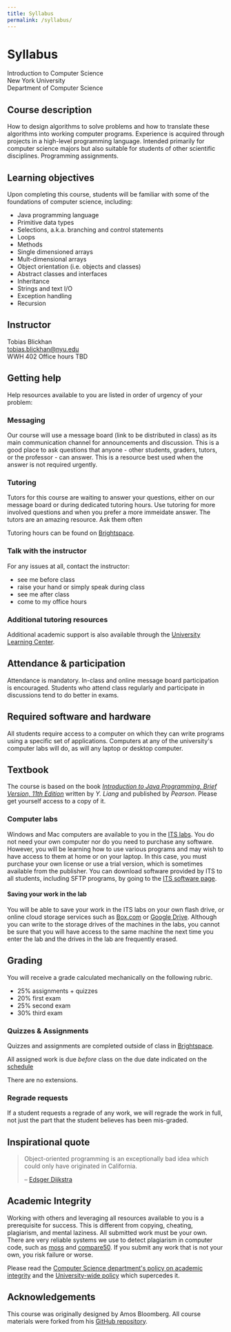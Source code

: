 ```yaml
---
title: Syllabus
permalink: /syllabus/
---
```


# Syllabus

Introduction to Computer Science<br />
New York University<br />
Department of Computer Science

## Course description

How to design algorithms to solve problems and how to translate these algorithms into working computer programs. Experience is acquired through projects in a high-level programming language. Intended primarily for computer science majors but also suitable for students of other scientific disciplines. Programming assignments.

## Learning objectives

Upon completing this course, students will be familiar with some of the foundations of computer science, including:

- Java programming language
- Primitive data types
- Selections, a.k.a. branching and control statements
- Loops
- Methods
- Single dimensioned arrays
- Mult-dimensional arrays
- Object orientation (i.e. objects and classes)
- Abstract classes and interfaces
- Inheritance
- Strings and text I/O
- Exception handling
- Recursion

## Instructor

Tobias Blickhan 
<br />tobias.blickhan@nyu.edu<br />
WWH 402
Office hours TBD

## Getting help

Help resources available to you are listed in order of urgency of your problem:

### Messaging

Our course will use a message board (link to be distributed in class) as its main communication channel for announcements and discussion. This is a good place to ask questions that anyone - other students, graders, tutors, or the professor - can answer. This is a resource best used when the answer is not required urgently.

### Tutoring

Tutors for this course are waiting to answer your questions, either on our message board or during dedicated tutoring hours. Use tutoring for more involved questions and when you prefer a more immeidate answer. The tutors are an amazing resource. Ask them often

Tutoring hours can be found on [Brightspace](https://brightspace.nyu.edu).

### Talk with the instructor

For any issues at all, contact the instructor:

- see me before class
- raise your hand or simply speak during class
- see me after class
- come to my office hours

### Additional tutoring resources

Additional academic support is also available through the [University Learning Center](http://www.nyu.edu/ulc).

## Attendance & participation

Attendance is mandatory. In-class and online message board participation is encouraged. Students who attend class regularly and participate in discussions tend to do better in exams.

## Required software and hardware

All students require access to a computer on which they can write programs using a specific set of applications. Computers at any of the university's computer labs will do, as will any laptop or desktop computer.

## Textbook

The course is based on the book [_Introduction to Java Programming, Brief Version, 11th Edition_](https://www.pearson.com/en-us/subject-catalog/p/introduction-to-java-programming-brief-version/P200000003486/9780137504374) written by _Y. Liang_ and published by _Pearson_. Please get yourself access to a copy of it.

### Computer labs

Windows and Mac computers are available to you in the [ITS labs](http://www.nyu.edu/its/labs/). You do not need your own computer nor do you need to purchase any software. However, you will be learning how to use various programs and may wish to have access to them at home or on your laptop. In this case, you must purchase your own license or use a trial version, which is sometimes available from the publisher. You can download software provided by ITS to all students, including SFTP programs, by going to the [ITS software page](https://www.nyu.edu/its/software/).

#### Saving your work in the lab

You will be able to save your work in the ITS labs on your own flash drive, or online cloud storage services such as [Box.com](https://nyu.box.com) or [Google Drive](https://drive.google.com). Although you can write to the storage drives of the machines in the labs, you cannot be sure that you will have access to the same machine the next time you enter the lab and the drives in the lab are frequently erased.

## Grading

You will receive a grade calculated mechanically on the following rubric.

- 25% assignments + quizzes
- 20% first exam
- 25% second exam
- 30% third exam


### Quizzes & Assignments

Quizzes and assignments are completed outside of class in [Brightspace](https://brightspace.nyu.edu).

All assigned work is due _before_ class on the due date indicated on the [schedule](/)

There are no extensions.

### Regrade requests

If a student requests a regrade of any work, we will regrade the work in full, not just the part that the student believes has been mis-graded.

## Inspirational quote

> Object-oriented programming is an exceptionally bad idea which could only have originated in California.
>
> – [Edsger Dijkstra](https://en.wikipedia.org/wiki/Edsger_W._Dijkstra)

## Academic Integrity

Working with others and leveraging all resources available to you is a prerequisite for success. This is different from copying, cheating, plagiarism, and mental laziness. All submitted work must be your own. There are very reliable systems we use to detect plagiarism in computer code, such as [moss](http://theory.stanford.edu/~aiken/moss/) and [compare50](https://github.com/cs50/compare50). If you submit any work that is not your own, you risk failure or worse.

Please read the [Computer Science department's policy on academic integrity](http://cs.nyu.edu/home/undergrad/policy.html) and the [University-wide policy](https://www.nyu.edu/about/policies-guidelines-compliance/policies-and-guidelines/academic-integrity-for-students-at-nyu.html) which supercedes it.

## Acknowledgements

This course was originally designed by Amos Bloomberg. All course materials were forked from his [GitHub repository](https://github.com/nyu-java-programming).